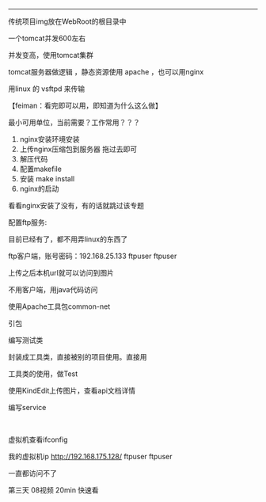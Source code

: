 

---





传统项目img放在WebRoot的根目录中    

一个tomcat并发600左右   

并发变高，使用tomcat集群   

tomcat服务器做逻辑  ，静态资源使用  apache  ，也可以用nginx  

用linux 的  vsftpd  来传输   



【feiman：看完即可以用，即知道为什么这么做】

最小可用单位，当前需要？工作常用？？？

1. nginx安装环境安装   
2. 上传nginx压缩包到服务器    拖过去即可   
3. 解压代码   
4. 配置makefile   
5. 安装  make install   
6. nginx的启动   



看看nginx安装了没有，有的话就跳过该专题      



配置ftp服务:    

目前已经有了，都不用弄linux的东西了   

ftp客户端，账号密码：192.168.25.133   ftpuser    ftpuser    

上传之后本机url就可以访问到图片   



不用客户端，用java代码访问     

使用Apache工具包common-net

引包   

编写测试类   

封装成工具类，直接被别的项目使用。直接用      

工具类的使用，做Test    

使用KindEdit上传图片，查看api文档详情   

编写service

​    

虚拟机查看ifconfig

我的虚拟机ip     http://192.168.175.128/        ftpuser    ftpuser     



一直都访问不了



















第三天   08视频  20min   快速看